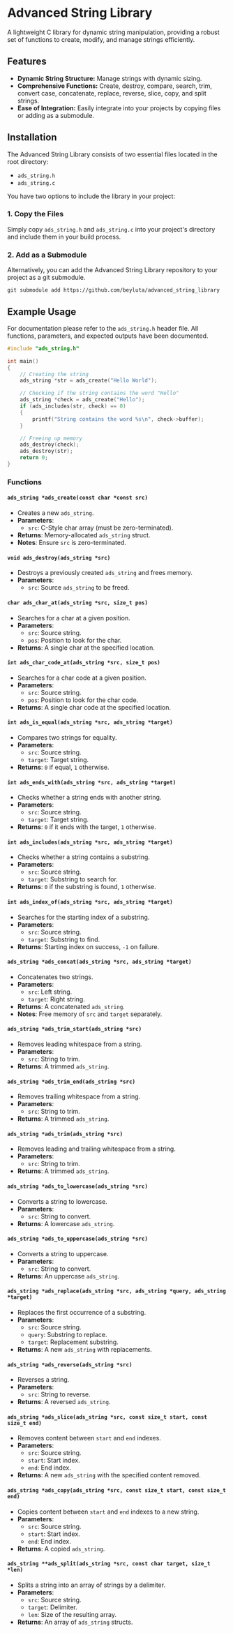 # Advanced String Library

A lightweight C library for dynamic string manipulation, providing a robust set of functions to create, modify, and manage strings efficiently.

## Features

- **Dynamic String Structure:** Manage strings with dynamic sizing.
- **Comprehensive Functions:** Create, destroy, compare, search, trim, convert case, concatenate, replace, reverse, slice, copy, and split strings.
- **Ease of Integration:** Easily integrate into your projects by copying files or adding as a submodule.

## Installation

The Advanced String Library consists of two essential files located in the root directory:

- `ads_string.h`
- `ads_string.c`

You have two options to include the library in your project:

### 1. Copy the Files

Simply copy `ads_string.h` and `ads_string.c` into your project's directory and include them in your build process.

### 2. Add as a Submodule

Alternatively, you can add the Advanced String Library repository to your project as a git submodule.

```
git submodule add https://github.com/beyluta/advanced_string_library
```

## Example Usage

For documentation please refer to the `ads_string.h` header file. All functions, parameters, and expected outputs have been documented.

```c
#include "ads_string.h"

int main()
{
    // Creating the string
    ads_string *str = ads_create("Hello World");

    // Checking if the string contains the word "Hello"
    ads_string *check = ads_create("Hello");
    if (ads_includes(str, check) == 0)
    {
        printf("String contains the word %s\n", check->buffer);
    }

    // Freeing up memory
    ads_destroy(check);
    ads_destroy(str);
    return 0;
}
```

### Functions

#### `ads_string *ads_create(const char *const src)`

- Creates a new `ads_string`.
- **Parameters**:
  - `src`: C-Style char array (must be zero-terminated).
- **Returns**: Memory-allocated `ads_string` struct.
- **Notes**: Ensure `src` is zero-terminated.

#### `void ads_destroy(ads_string *src)`

- Destroys a previously created `ads_string` and frees memory.
- **Parameters**:
  - `src`: Source `ads_string` to be freed.

#### `char ads_char_at(ads_string *src, size_t pos)`

- Searches for a char at a given position.
- **Parameters**:
  - `src`: Source string.
  - `pos`: Position to look for the char.
- **Returns**: A single char at the specified location.

#### `int ads_char_code_at(ads_string *src, size_t pos)`

- Searches for a char code at a given position.
- **Parameters**:
  - `src`: Source string.
  - `pos`: Position to look for the char code.
- **Returns**: A single char code at the specified location.

#### `int ads_is_equal(ads_string *src, ads_string *target)`

- Compares two strings for equality.
- **Parameters**:
  - `src`: Source string.
  - `target`: Target string.
- **Returns**: `0` if equal, `1` otherwise.

#### `int ads_ends_with(ads_string *src, ads_string *target)`

- Checks whether a string ends with another string.
- **Parameters**:
  - `src`: Source string.
  - `target`: Target string.
- **Returns**: `0` if it ends with the target, `1` otherwise.

#### `int ads_includes(ads_string *src, ads_string *target)`

- Checks whether a string contains a substring.
- **Parameters**:
  - `src`: Source string.
  - `target`: Substring to search for.
- **Returns**: `0` if the substring is found, `1` otherwise.

#### `int ads_index_of(ads_string *src, ads_string *target)`

- Searches for the starting index of a substring.
- **Parameters**:
  - `src`: Source string.
  - `target`: Substring to find.
- **Returns**: Starting index on success, `-1` on failure.

#### `ads_string *ads_concat(ads_string *src, ads_string *target)`

- Concatenates two strings.
- **Parameters**:
  - `src`: Left string.
  - `target`: Right string.
- **Returns**: A concatenated `ads_string`.
- **Notes**: Free memory of `src` and `target` separately.

#### `ads_string *ads_trim_start(ads_string *src)`

- Removes leading whitespace from a string.
- **Parameters**:
  - `src`: String to trim.
- **Returns**: A trimmed `ads_string`.

#### `ads_string *ads_trim_end(ads_string *src)`

- Removes trailing whitespace from a string.
- **Parameters**:
  - `src`: String to trim.
- **Returns**: A trimmed `ads_string`.

#### `ads_string *ads_trim(ads_string *src)`

- Removes leading and trailing whitespace from a string.
- **Parameters**:
  - `src`: String to trim.
- **Returns**: A trimmed `ads_string`.

#### `ads_string *ads_to_lowercase(ads_string *src)`

- Converts a string to lowercase.
- **Parameters**:
  - `src`: String to convert.
- **Returns**: A lowercase `ads_string`.

#### `ads_string *ads_to_uppercase(ads_string *src)`

- Converts a string to uppercase.
- **Parameters**:
  - `src`: String to convert.
- **Returns**: An uppercase `ads_string`.

#### `ads_string *ads_replace(ads_string *src, ads_string *query, ads_string *target)`

- Replaces the first occurrence of a substring.
- **Parameters**:
  - `src`: Source string.
  - `query`: Substring to replace.
  - `target`: Replacement substring.
- **Returns**: A new `ads_string` with replacements.

#### `ads_string *ads_reverse(ads_string *src)`

- Reverses a string.
- **Parameters**:
  - `src`: String to reverse.
- **Returns**: A reversed `ads_string`.

#### `ads_string *ads_slice(ads_string *src, const size_t start, const size_t end)`

- Removes content between `start` and `end` indexes.
- **Parameters**:
  - `src`: Source string.
  - `start`: Start index.
  - `end`: End index.
- **Returns**: A new `ads_string` with the specified content removed.

#### `ads_string *ads_copy(ads_string *src, const size_t start, const size_t end)`

- Copies content between `start` and `end` indexes to a new string.
- **Parameters**:
  - `src`: Source string.
  - `start`: Start index.
  - `end`: End index.
- **Returns**: A copied `ads_string`.

#### `ads_string **ads_split(ads_string *src, const char target, size_t *len)`

- Splits a string into an array of strings by a delimiter.
- **Parameters**:
  - `src`: Source string.
  - `target`: Delimiter.
  - `len`: Size of the resulting array.
- **Returns**: An array of `ads_string` structs.
